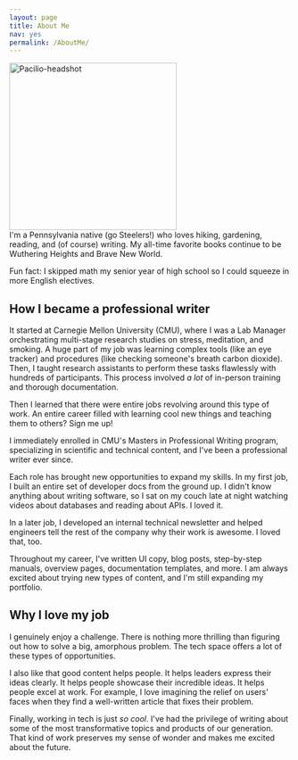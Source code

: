 ```yaml
---
layout: page
title: About Me
nav: yes
permalink: /AboutMe/
---
```


<img src="/pics-pdfs/Headshot.jpg" alt="Pacilio-headshot" width="300"/>

<br>
I'm a Pennsylvania native (go Steelers!) who loves hiking, gardening, reading, and (of course) writing. My all-time favorite books continue to be Wuthering Heights and Brave New World.

Fun fact: I skipped math my senior year of high school so I could squeeze in more English electives.

## How I became a professional writer

It started at Carnegie Mellon University (CMU), where I was a Lab Manager orchestrating multi-stage research studies on stress, meditation, and smoking. A huge part of my job was learning complex tools (like an eye tracker) and procedures (like checking someone's breath carbon dioxide). Then, I taught research assistants to perform these tasks flawlessly with hundreds of participants. This process involved *a lot* of in-person training and thorough documentation.

Then I learned that there were entire jobs revolving around this type of work. An entire career filled with learning cool new things and teaching them to others? Sign me up!

I immediately enrolled in CMU's Masters in Professional Writing program, specializing in scientific and technical content, and I've been a professional writer ever since.

Each role has brought new opportunities to expand my skills. In my first job, I built an entire set of developer docs from the ground up. I didn't know anything about writing software, so I sat on my couch late at night watching videos about databases and reading about APIs. I loved it.

In a later job, I developed an internal technical newsletter and helped engineers tell the rest of the company why their work is awesome. I loved that, too.

Throughout my career, I've written UI copy, blog posts, step-by-step manuals, overview pages, documentation templates, and more. I am always excited about trying new types of content, and I'm still expanding my portfolio.

## Why I love my job

I genuinely enjoy a challenge. There is nothing more thrilling than figuring out how to solve a big, amorphous problem. The tech space offers a lot of these types of opportunities.

I also like that good content helps people. It helps leaders express their ideas clearly. It helps people showcase their incredible ideas. It helps people excel at work. For example, I love imagining the relief on users' faces when they find a well-written article that fixes their problem.

Finally, working in tech is just *so cool*. I've had the privilege of writing about some of the most transformative topics and products of our generation. That kind of work preserves my sense of wonder and makes me excited about the future.   
